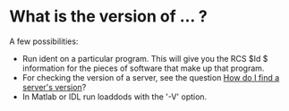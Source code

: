 # What is the version of ... ?

A few possibilities:

* Run ident on a particular program. This will give you the RCS $Id $ information for the pieces of software that make up that program.
* For checking the version of a server, see the question
[How do I find a server's version](https://www.opendap.org/support/faq/general/server-version)?
* In Matlab or IDL run loaddods with the '-V' option.

